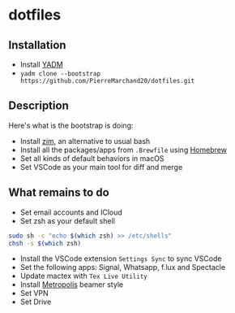 # dotfiles

## Installation

- Install [YADM](https://yadm.io)
- `yadm clone --bootstrap https://github.com/PierreMarchand20/dotfiles.git`

## Description

Here's what is the bootstrap is doing:

- Install [zim](https://github.com/zimfw/zimfw), an alternative to usual bash
- Install all the packages/apps from `.Brewfile` using [Homebrew](https://brew.sh)
- Set all kinds of default behaviors in macOS
- Set VSCode as your main tool for diff and merge

## What remains to do

- Set email accounts and ICloud
- Set zsh as your default shell

```bash
sudo sh -c "echo $(which zsh) >> /etc/shells"
chsh -s $(which zsh)
```

- Install the VSCode extension `Settings Sync` to sync VSCode
- Set the following apps: Signal, Whatsapp, f.lux and Spectacle
- Update mactex with `Tex Live Utility`
- Install [Metropolis](https://github.com/matze/mtheme) beamer style
- Set VPN
- Set Drive
